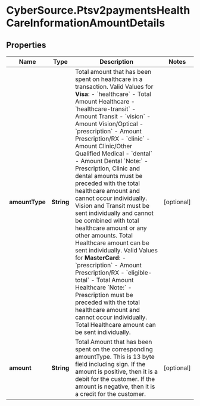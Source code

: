 # CyberSource.Ptsv2paymentsHealthCareInformationAmountDetails

## Properties
Name | Type | Description | Notes
------------ | ------------- | ------------- | -------------
**amountType** | **String** | Total amount that has been spent on healthcare in a transaction. Valid Values for **Visa**: - &#x60;healthcare&#x60; - Total Amount Healthcare - &#x60;healthcare-transit&#x60; - Amount Transit - &#x60;vision&#x60; - Amount Vision/Optical - &#x60;prescription&#x60; - Amount Prescription/RX - &#x60;clinic&#x60; - Amount Clinic/Other Qualified Medical - &#x60;dental&#x60; - Amount Dental   &#x60;Note:&#x60; -  Prescription, Clinic and dental amounts must be preceded with the total healthcare amount and cannot occur individually.  Vision and Transit must be sent individually and cannot be combined with total healthcare amount or any other amounts. Total Healthcare amount can be sent individually.  Valid Values for **MasterCard**: - &#x60;prescription&#x60; - Amount Prescription/RX - &#x60;eligible-total&#x60; - Total Amount Healthcare   &#x60;Note:&#x60; -  Prescription must be preceded with the total healthcare amount and cannot occur individually. Total Healthcare amount can be sent individually.  | [optional] 
**amount** | **String** | Total Amount that has been spent on the corresponding amountType. This is 13 byte field including sign. If the amount is positive, then it is a debit for the customer. If the amount is negative, then it is a credit for the customer.  | [optional] 


